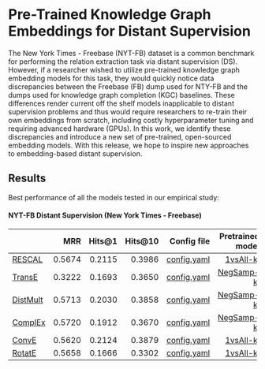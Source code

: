 # Pre-Trained Knowledge Graph Embeddings for Distant Supervision

The New York Times - Freebase (NYT-FB) dataset is a common benchmark for performing the relation extraction task via distant supervision (DS).
However, if a researcher wished to utilize pre-trained knowledge graph embedding models for this task, they would quickly notice data discrepancies between the Freebase (FB) dump used for NTY-FB and the dumps used for knowledge graph completion (KGC) baselines.
These differences render current off the shelf models inapplicable to distant supervision problems and thus would require researchers to re-train their own embeddings from scratch, including costly hyperparameter tuning and requiring advanced hardware (GPUs).
In this work, we identify these discrepancies and introduce a new set of pre-trained, open-sourced embedding models.
With this release, we hope to inspire new approaches to embedding-based distant supervision.

## Results

Best performance of all the models tested in our empirical study:

#### NYT-FB Distant Supervision (New York Times - Freebase)

|                                                                                                       |    MRR | Hits@1 | Hits@10 |                                                                                                                                   Config file |                                                                                                                                                                                                                                                                                                                                                                                                                                                                                                                                                                                  Pretrained model |
|-------------------------------------------------------------------------------------------------------|-------:|-------:|--------:|----------------------------------------------------------------------------------------------------------------------------------------------:|--------------------------------------------------------------------------------------------------------------------------------------------------------------------------------------------------------------------------------------------------------------------------------------------------------------------------------------------------------------------------------------------------------------------------------------------------------------------------------------------------------------------------------------------------------------------------------------------------:|
| [RESCAL](http://www.icml-2011.org/papers/438_icmlpaper.pdf)                                           | 0.5674 | 0.2115 |  0.3986 |                                                                  [config.yaml](https://storage.googleapis.com/nytfb_embeddings/rescal.config) |                                                                                                                                                                                                                                                                                                                                                                                                                                                                                                                [1vsAll-kl](https://storage.googleapis.com//nytfb_embeddings/rescal_best_nytfb.pt) |
| [TransE](https://papers.nips.cc/paper/5071-translating-embeddings-for-modeling-multi-relational-data) | 0.3222 | 0.1693 |  0.3650 |                                                                  [config.yaml](https://storage.googleapis.com/nytfb_embeddings/transe.config) |                                                                                                                                                                                                                                                                                                                                                                                                                                                                                                               [NegSamp-kl](https://storage.googleapis.com//nytfb_embeddings/transe_best_nytfb.pt) |
| [DistMult](https://www.microsoft.com/en-us/research/wp-content/uploads/2016/02/ICLR2015_updated.pdf)  | 0.5713 | 0.2030 |  0.3858 |                                                               [config.yaml](https://storage.googleapis.com//nytfb_embeddings/distmult.config) |                                                                                                                                                                                                                                                                                                                                                                                                                                                                                                              [NegSamp-kl](https://storage.googleapis.com/nytfb_embeddings/distmult_best_nytfb.pt) |
| [ComplEx](http://proceedings.mlr.press/v48/trouillon16.pdf)                                           | 0.5720 | 0.1912 |  0.3670 |                                                                 [config.yaml](https://storage.googleapis.com/nytfb_embeddings/complex.config) |                                                                                                                                                                                                                                                                                                                                                                                                                                                                                                               [NegSamp-kl](https://storage.googleapis.com/nytfb_embeddings/complex_best_nytfb.pt) |
| [ConvE](https://arxiv.org/abs/1707.01476)                                                             | 0.5620 | 0.2124 |  0.3879 |                                                                 [config.yaml](https://storage.googleapis.com/nytfb_embeddings/complex.config) |                                                                                                                                                                                                                                                                                                                                                                                                                                                                                                                  [1vsAll-kl](https://storage.googleapis.com/nytfb_embeddings/conve_best_nytfb.pt) |
| [RotatE](https://openreview.net/pdf?id=HkgEQnRqYQ)                                                    | 0.5658 | 0.1666 |  0.3302 |                                                                  [config.yaml](https://storage.googleapis.com/nytfb_embeddings/rotate.config) |                                                                                                                                                                                                                                                                                                                                                                                                                                                                                                                 [1vsAll-kl](https://storage.googleapis.com/nytfb_embeddings/rotate_best_nytfb.pt) |


